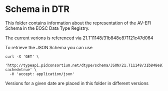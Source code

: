 # Schema in DTR

This folder contains information about the representation of the AV-EFI Schema in the EOSC Data Type Registry.

The current verions is referenced via 21.T11148/31b848e871121c47d064

To retrieve the JSON Schema you can use
```
curl -X 'GET' \
  'http://typeapi.pidconsortium.net/dtype/schema/JSON/21.T11148/31b848e871121c47d064/?cached=true' \
  -H 'accept: application/json'
  ```
  
  Versions for a given date are placed in this folder in different versions
